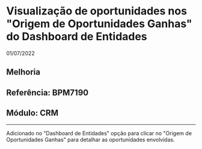 # Visualização de oportunidades nos "Origem de Oportunidades Ganhas" do Dashboard de Entidades
01/07/2022
## Melhoria
## Referência: BPM7190
## Módulo: CRM
***

Adicionado no "Dashboard de Entidades" opção para clicar no "Origem de Oportunidades Ganhas" para detalhar as oportunidades envolvidas.